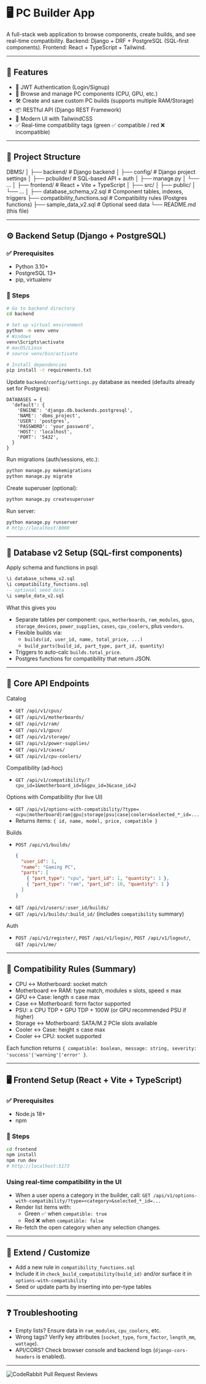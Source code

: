 # 🖥️ PC Builder App

A full-stack web application to browse components, create builds, and see real-time compatibility. Backend: Django + DRF + PostgreSQL (SQL-first components). Frontend: React + TypeScript + Tailwind.

---

## 🚀 Features

- 🔐 JWT Authentication (Login/Signup)
- 🔧 Browse and manage PC components (CPU, GPU, etc.)
- 🛠️ Create and save custom PC builds (supports multiple RAM/Storage)
- 📦 RESTful API (Django REST Framework)
- 🎨 Modern UI with TailwindCSS
- ✅ Real-time compatibility tags (green ✅ compatible / red ❌ incompatible)

---

## 📁 Project Structure

DBMS/
│
├── backend/  # Django backend
│   ├── config/              # Django project settings
│   ├── pcbuilder/           # SQL-based API + auth
│   ├── manage.py
│   └── ...
│
├── frontend/ # React + Vite + TypeScript
│   ├── src/
│   ├── public/
│   └── ...
│
├── database_schema_v2.sql          # Component tables, indexes, triggers
├── compatibility_functions.sql     # Compatibility rules (Postgres functions)
├── sample_data_v2.sql              # Optional seed data
└── README.md (this file)

---

## ⚙️ Backend Setup (Django + PostgreSQL)

### ✅ Prerequisites
- Python 3.10+
- PostgreSQL 13+
- pip, virtualenv

### 🔨 Steps
```bash
# Go to backend directory
cd backend

# Set up virtual environment
python -m venv venv
# Windows
venv\Scripts\activate
# macOS/Linux
# source venv/bin/activate

# Install dependencies
pip install -r requirements.txt
```

Update `backend/config/settings.py` database as needed (defaults already set for Postgres):
```
DATABASES = {
  'default': {
    'ENGINE': 'django.db.backends.postgresql',
    'NAME': 'dbms_project',
    'USER': 'postgres',
    'PASSWORD': 'your_password',
    'HOST': 'localhost',
    'PORT': '5432',
  }
}
```

Run migrations (auth/sessions, etc.):
```bash
python manage.py makemigrations
python manage.py migrate
```

Create superuser (optional):
```bash
python manage.py createsuperuser
```

Run server:
```bash
python manage.py runserver
# http://localhost:8000
```

---

## 🧱 Database v2 Setup (SQL-first components)

Apply schema and functions in psql:
```sql
\i database_schema_v2.sql
\i compatibility_functions.sql
-- optional seed data
\i sample_data_v2.sql
```

What this gives you
- Separate tables per component: `cpus`, `motherboards`, `ram_modules`, `gpus`,
  `storage_devices`, `power_supplies`, `cases`, `cpu_coolers`, plus `vendors`.
- Flexible builds via:
  - `builds(id, user_id, name, total_price, ...)`
  - `build_parts(build_id, part_type, part_id, quantity)`
- Triggers to auto-calc `builds.total_price`.
- Postgres functions for compatibility that return JSON.

---

## 🧪 Core API Endpoints

Catalog
- `GET /api/v1/cpus/`
- `GET /api/v1/motherboards/`
- `GET /api/v1/ram/`
- `GET /api/v1/gpus/`
- `GET /api/v1/storage/`
- `GET /api/v1/power-supplies/`
- `GET /api/v1/cases/`
- `GET /api/v1/cpu-coolers/`

Compatibility (ad‑hoc)
- `GET /api/v1/compatibility/?cpu_id=1&motherboard_id=5&gpu_id=3&case_id=2`

Options with Compatibility (for live UI)
- `GET /api/v1/options-with-compatibility/?type=<cpu|motherboard|ram|gpu|storage|psu|case|cooler>&selected_*_id=...`
- Returns items: `{ id, name, model, price, compatible }`

Builds
- `POST /api/v1/builds/`
  ```json
  {
    "user_id": 1,
    "name": "Gaming PC",
    "parts": [
      { "part_type": "cpu", "part_id": 1, "quantity": 1 },
      { "part_type": "ram", "part_id": 10, "quantity": 1 }
    ]
  }
  ```
- `GET /api/v1/users/:user_id/builds/`
- `GET /api/v1/builds/:build_id/` (includes `compatibility` summary)

Auth
- `POST /api/v1/register/`, `POST /api/v1/login/`, `POST /api/v1/logout/`, `GET /api/v1/me/`

---

## 📐 Compatibility Rules (Summary)

- CPU ↔ Motherboard: socket match
- Motherboard ↔ RAM: type match, modules ≤ slots, speed ≤ max
- GPU ↔ Case: length ≤ case max
- Case ↔ Motherboard: form factor supported
- PSU: ≥ CPU TDP + GPU TDP + 100W (or GPU recommended PSU if higher)
- Storage ↔ Motherboard: SATA/M.2 PCIe slots available
- Cooler ↔ Case: height ≤ case max
- Cooler ↔ CPU: socket supported

Each function returns `{ compatible: boolean, message: string, severity: 'success'|'warning'|'error' }`.

---

## 🖥️ Frontend Setup (React + Vite + TypeScript)

### ✅ Prerequisites
- Node.js 18+
- npm

### 🔨 Steps
```bash
cd frontend
npm install
npm run dev
# http://localhost:5173
```

### Using real-time compatibility in the UI
- When a user opens a category in the builder, call:
  `GET /api/v1/options-with-compatibility/?type=<category>&selected_*_id=...`
- Render list items with:
  - Green ✅ when `compatible: true`
  - Red ❌ when `compatible: false`
- Re-fetch the open category when any selection changes.

---

## 🔧 Extend / Customize

- Add a new rule in `compatibility_functions.sql`
- Include it in `check_build_compatibility(build_id)` and/or surface it in `options-with-compatibility`
- Seed or update parts by inserting into per-type tables

---

## ❓ Troubleshooting

- Empty lists? Ensure data in `ram_modules`, `cpu_coolers`, etc.
- Wrong tags? Verify key attributes (`socket_type`, `form_factor`, `length_mm`, `wattage`).
- API/CORS? Check browser console and backend logs (`django-cors-headers` is enabled).

---

![CodeRabbit Pull Request Reviews](https://img.shields.io/coderabbit/prs/github/atultiwari000/pc-builder-app?utm_source=oss&utm_medium=github&utm_campaign=atultiwari000%2Fpc-builder-app&labelColor=171717&color=FF570A&link=https%3A%2F%2Fcoderabbit.ai&label=CodeRabbit+Reviews)


